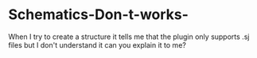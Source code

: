 # Schematics-Don-t-works-
When I try to create a structure it tells me that the plugin only supports .sj files but I don't understand it can you explain it to me?
